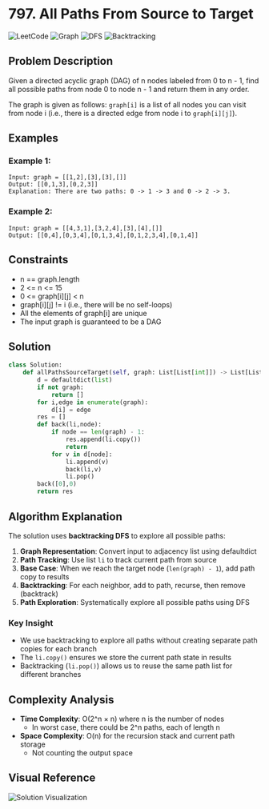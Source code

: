 # 797. All Paths From Source to Target

![LeetCode](https://img.shields.io/badge/LeetCode-Medium-orange)
![Graph](https://img.shields.io/badge/Topic-Graph-blue)
![DFS](https://img.shields.io/badge/Topic-DFS-red)
![Backtracking](https://img.shields.io/badge/Topic-Backtracking-purple)

## Problem Description

Given a directed acyclic graph (DAG) of n nodes labeled from 0 to n - 1, find all possible paths from node 0 to node n - 1 and return them in any order.

The graph is given as follows: `graph[i]` is a list of all nodes you can visit from node i (i.e., there is a directed edge from node i to `graph[i][j]`).

## Examples

### Example 1:

```
Input: graph = [[1,2],[3],[3],[]]
Output: [[0,1,3],[0,2,3]]
Explanation: There are two paths: 0 -> 1 -> 3 and 0 -> 2 -> 3.
```

### Example 2:

```
Input: graph = [[4,3,1],[3,2,4],[3],[4],[]]
Output: [[0,4],[0,3,4],[0,1,3,4],[0,1,2,3,4],[0,1,4]]
```

## Constraints

- n == graph.length
- 2 <= n <= 15
- 0 <= graph[i][j] < n
- graph[i][j] != i (i.e., there will be no self-loops)
- All the elements of graph[i] are unique
- The input graph is guaranteed to be a DAG

## Solution

```python
class Solution:
    def allPathsSourceTarget(self, graph: List[List[int]]) -> List[List[int]]:
        d = defaultdict(list)
        if not graph:
            return []
        for i,edge in enumerate(graph):
            d[i] = edge
        res = []
        def back(li,node):
            if node == len(graph) - 1:
                res.append(li.copy())
                return
            for v in d[node]:
                li.append(v)
                back(li,v)
                li.pop()
        back([0],0)
        return res
```

## Algorithm Explanation

The solution uses **backtracking DFS** to explore all possible paths:

1. **Graph Representation**: Convert input to adjacency list using defaultdict
2. **Path Tracking**: Use list `li` to track current path from source
3. **Base Case**: When we reach the target node (`len(graph) - 1`), add path copy to results
4. **Backtracking**: For each neighbor, add to path, recurse, then remove (backtrack)
5. **Path Exploration**: Systematically explore all possible paths using DFS

### Key Insight

- We use backtracking to explore all paths without creating separate path copies for each branch
- The `li.copy()` ensures we store the current path state in results
- Backtracking (`li.pop()`) allows us to reuse the same path list for different branches

## Complexity Analysis

- **Time Complexity**: O(2^n × n) where n is the number of nodes
  - In worst case, there could be 2^n paths, each of length n
- **Space Complexity**: O(n) for the recursion stack and current path storage
  - Not counting the output space

## Visual Reference

![Solution Visualization](https://res.cloudinary.com/dfo6ngde0/image/upload/v1755155357/Screenshot_2025-08-14_123904_z3y5kl.png)
